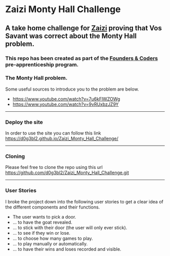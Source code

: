 # Zaizi Monty Hall Challenge

## A take home challenge for [Zaizi](https://www.zaizi.com/) proving that Vos Savant was correct about the Monty Hall problem.

### This repo has been created as part of the [Founders & Coders](https://learn.foundersandcoders.com) pre-apprenticeship program.

### The Monty Hall problem.

Some useful sources to introduce you to the problem are below.

- https://www.youtube.com/watch?v=7u6kFlWZOWg
- https://www.youtube.com/watch?v=9vRUxbzJZ9Y

---

### Deploy the site

In order to use the site you can follow this link https://d0g3bl2.github.io/Zaizi_Monty_Hall_Challenge/ 

---

### Cloning 

Please feel free to clone the repo using this url https://github.com/d0g3bl2/Zaizi_Monty_Hall_Challenge.git

---

### User Stories

I broke the project down into the following user stories to get a clear idea of the different components and their functions.

- The user wants to pick a door.
- ... to have the goat revealed.
- ... to stick with their door (the user will only ever stick).
- ... to see if they win or lose.
- ... to choose how many games to play.
- ... to play manually or automatically.
- ... to have their wins and loses recorded and visible.
